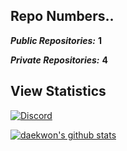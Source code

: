 ## Repo Numbers..

***Public Repositories:*** **1**

***Private Repositories:*** **4**

## View Statistics
[![Discord](https://discord.c99.nl/widget/theme-4/720112607268307004.png)](https://github.com/Daekwon0609/)

[![daekwon's github stats](https://github-readme-stats.vercel.app/api?username=Daekwon0609&theme=dark)](https://github.com/Daekwon0609/)
